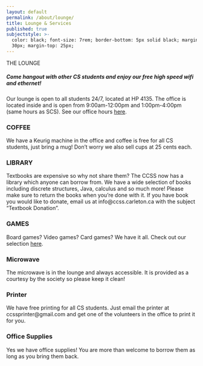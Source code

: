 ```yaml
---
layout: default
permalink: /about/lounge/
title: Lounge & Services
published: true
subjectstyle: >-
  color: black; font-size: 7rem; border-bottom: 5px solid black; margin-bottom:
  30px; margin-top: 25px;
---
```

<div class='title-details-full-page'>
  <div class='front-page-subject' style="{{ page.subjectstyle }}">THE LOUNGE</div>
  <!--h1 class='big-page-title centered'>THE LOUNGE</h1-->
  <div class='content-wrap'>
   <h5>Come hangout with other CS students and enjoy our free high speed wifi and ethernet!</h5>
    <p>Our lounge is open to all students 24/7, located at HP 4135. The office is located inside and is open from 9:00am-12:00pm and 1:00pm-4:00pm (same hours as SCS). See our office hours <a href='https://docs.google.com/document/d/12O7-Go1fXleEh2IGSiWVlkZHO7JSalcmu-L9nr9yzX4/edit?usp=sharing'>here</a>.</p>
    <h3>COFFEE</h3>
    <p>We have a Keurig machine in the office and coffee is free for all CS students, just bring a mug! Don’t worry we also sell cups at 25 cents each.</p>
    <h3>LIBRARY</h3>
    <p>Textbooks are expensive so why not share them? The CCSS now has a library which anyone can borrow from. We have a wide selection of books including discrete structures, Java, calculus and so much more! Please make sure to return the books when you’re done with it. If you have book you would like to donate, email us at info@ccss.carleton.ca with the subject “Textbook Donation”.</p>
    <h3>GAMES</h3>
    <p>Board games? Video games? Card games? We have it all. Check out our selection <a href='https://docs.google.com/spreadsheets/d/1U95tQdS5STzrbfIILKGxJU-YITvph1yzRQ9tKfhiFj4/edit?usp=sharing'>here</a>.</p>
  <h3>Microwave</h3>
  <p>The microwave is in the lounge and always accessible. It is provided as a courtesy by the society so please keep it clean!</p>
  <h3>Printer</h3>
  <p>We have free printing for all CS students. Just email the printer at ccssprinter@gmail.com and get one of the volunteers in the office to print it for you.</p>
  <h3>Office Supplies</h3>
  <p>Yes we have office supplies! You are more than welcome to borrow them as long as you bring them back.</p>
  <!--
  
Stapler
Whiteboard Markers
Hole Puncher
CDs
Etc
  
  -->
</div>
